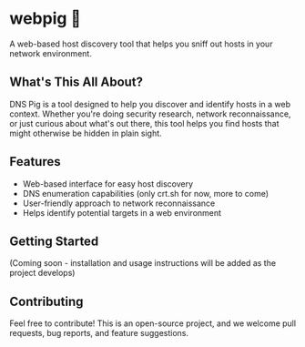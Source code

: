 # webpig 🐷

A web-based host discovery tool that helps you sniff out hosts in your network environment.

## What's This All About?

DNS Pig is a tool designed to help you discover and identify hosts in a web context. Whether you're doing security research, network reconnaissance, or just curious about what's out there, this tool helps you find hosts that might otherwise be hidden in plain sight.

## Features

- Web-based interface for easy host discovery
- DNS enumeration capabilities (only crt.sh for now, more to come)
- User-friendly approach to network reconnaissance
- Helps identify potential targets in a web environment

## Getting Started

(Coming soon - installation and usage instructions will be added as the project develops)

## Contributing

Feel free to contribute! This is an open-source project, and we welcome pull requests, bug reports, and feature suggestions.
